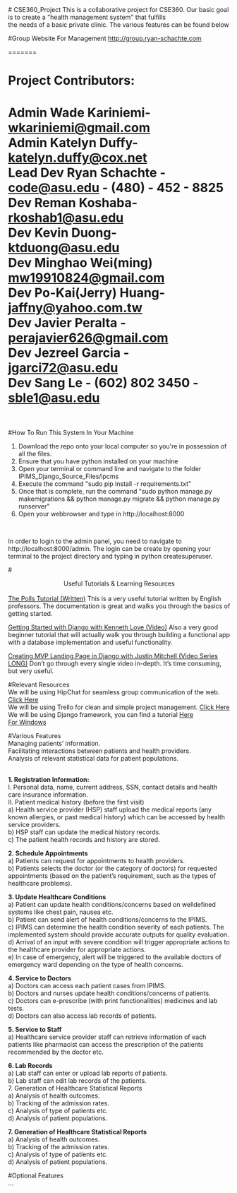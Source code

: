 <html>
<head>
# CSE360_Project
</head>

<body>
This is a collaborative project for CSE360. Our basic goal is to create a "health management system" that fulfills<br />
the needs of a basic private clinic. The various features can be found below



#Group Website For Management
<a href="http://group.ryan-schachte.com">http://group.ryan-schachte.com</a>
<br>

=======
# Project Contributors:<br />
<b>Admin</b> Wade Kariniemi- wkariniemi@gmail.com<br />
<b>Admin</b> Katelyn Duffy- katelyn.duffy@cox.net<br />
<b>Lead Dev</b> Ryan Schachte - code@asu.edu - (480) - 452 - 8825<br />
<b>Dev</b> Reman Koshaba- rkoshab1@asu.edu<br />
<b>Dev</b> Kevin Duong- ktduong@asu.edu<br />
<b>Dev</b> Minghao Wei(ming) mw19910824@gmail.com<br />
<b>Dev</b> Po-Kai(Jerry) Huang- jaffny@yahoo.com.tw<br />
<b>Dev</b> Javier Peralta - perajavier626@gmail.com<br />
<b>Dev</b> Jezreel Garcia - jgarci72@asu.edu<br />
<b>Dev</b> Sang Le - (602) 802 3450 - sble1@asu.edu<br />
<br>
=======

#How To Run This System In Your Machine<br>
<ol>
<li>Download the repo onto your local computer so you're in possession of all the files.</li>
<li>Ensure that you have python installed on your machine</li>
<li>Open your terminal or command line and navigate to the folder IPIMS_Django_Source_Files/ipcms</li>
<li>Execute the command "sudo pip install -r requirements.txt"</li>
<li>Once that is complete, run the command "sudo python manage.py makemigrations && python manage.py migrate && python manage.py runserver"</li>
<li>Open your webbrowser and type in http://localhost:8000</li>
</ol><br>

In order to login to the admin panel, you need to navigate to http://localhost:8000/admin. The login can be create by opening your terminal to the project directory and typing in python createsuperuser.


#<center>Useful Tutorials & Learning Resources</center></br>
<a href="https://docs.djangoproject.com/en/1.8/intro/tutorial01/">The Polls Tutorial (Written)</a>
This is a very useful tutorial written by English professors. The documentation is great and walks you through the basics of getting started.

<a href="https://www.youtube.com/watch?v=KZHXjGP71kQ">Getting Started with Django with Kenneth Love (Video)</a>
Also a very good beginner tutorial that will actually walk you through building a functional app with a database implementation and useful functionality.

<a href="https://www.youtube.com/playlist?list=PLEsfXFp6DpzRcd-q4vR5qAgOZUuz8041S">Creating MVP Landing Page in Django with Justin Mitchell (Video Series LONG)</a>
Don’t go through every single video in-depth. It’s time consuming, but very useful. 

#Relevant Resources<br>
We will be using HipChat for seamless group communication of the web. <a href="https://hipchat.com">Click Here</a></br>
We will be using Trello for clean and simple project management. <a href="https://trello.com/b/YylyWZ6n">Click Here</a></br>
We will be using Django framework, you can find a tutorial <a href="https://docs.djangoproject.com/en/1.8/intro/tutorial01/">Here</a></br>
<a href="https://docs.djangoproject.com/en/1.8/howto/windows/">For Windows</a></br>

#Various Features<br />
Managing patients’ information. <br />
Facilitating interactions between patients and health providers.<br />
Analysis of relevant statistical data for patient populations.<br /><br />

<b>1. Registration Information:</b><br />
I. Personal data, name, current address, SSN, contact details
and health care insurance information.<br />
II. Patient medical history (before the first visit)<br />
  a) Health service provider (HSP) staff upload the
medical reports (any known allergies, or past medical
history) which can be accessed by health service
providers.<br />
b) HSP staff can update the medical history records.<br />
c) The patient health records and history are stored.<br />

<b>2. Schedule Appointments</b><br />
a) Patients can request for appointments to health
providers.<br />
b) Patients selects the doctor (or the category of
doctors) for requested appointments (based on
the patient’s requirement, such as the types of
healthcare problems).<br />

<b>3. Update Healthcare Conditions</b><br />
a) Patient can update health conditions/concerns based on welldefined
systems like chest pain, nausea etc. <br />
b) Patient can send alert of health conditions/concerns to the IPIMS. <br />
c) IPIMS can determine the health condition severity of each
patients. The implemented system should provide accurate
outputs for quality evaluation. <br />
d) Arrival of an input with severe condition will trigger appropriate
actions to the healthcare provider for appropriate actions. <br />
e) In case of emergency, alert will be triggered to the available
doctors of emergency ward depending on the type of health
concerns. <br />

<b>4. Service to Doctors</b> <br />
a) Doctors can access each patient cases from IPIMS. <br />
b) Doctors and nurses update health conditions/concerns of
patients. <br />
c) Doctors can e-prescribe (with print functionalities)
medicines and lab tests. <br />
d) Doctors can also access lab records of patients. <br />

<b>5. Service to Staff </b> <br />
a) Healthcare service provider staff can retrieve information of
each patients like pharmacist can access the prescription of
the patients recommended by the doctor etc. <br />

<b>6. Lab Records </b><br />
a) Lab staff can enter or upload lab reports of
patients.<br />
b) Lab staff can edit lab records of the patients.<br />
7. Generation of Healthcare Statistical Reports<br />
a) Analysis of health outcomes.<br />
b) Tracking of the admission rates.<br />
c) Analysis of type of patients etc.<br />
d) Analysis of patient populations.<br />

<b>7. Generation of Healthcare Statistical Reports </b><br />
a) Analysis of health outcomes.<br />
b) Tracking of the admission rates.<br />
c) Analysis of type of patients etc.<br />
d) Analysis of patient populations.<br />

#Optional Features<br/>
... <br/>

</body>
</html>
